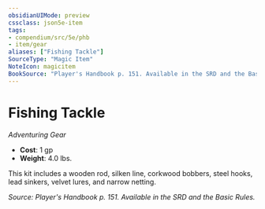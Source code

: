 ```yaml
---
obsidianUIMode: preview
cssclass: json5e-item
tags:
- compendium/src/5e/phb
- item/gear
aliases: ["Fishing Tackle"]
SourceType: "Magic Item"
NoteIcon: magicitem
BookSource: "Player's Handbook p. 151. Available in the SRD and the Basic Rules."
---
```

# Fishing Tackle
*Adventuring Gear*  

- **Cost**: 1 gp
- **Weight**: 4.0 lbs.

This kit includes a wooden rod, silken line, corkwood bobbers, steel hooks, lead sinkers, velvet lures, and narrow netting.

*Source: Player's Handbook p. 151. Available in the SRD and the Basic Rules.*